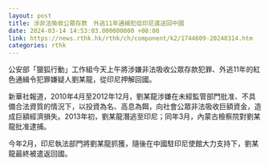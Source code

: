 ```yaml
---
layout: post
title: 涉非法吸收公眾存款　外逃11年通緝犯從印尼遣送回中國
date: 2024-03-14 14:53:03.000000000 +08:00
link: https://news.rthk.hk/rthk/ch/component/k2/1744609-20240314.htm
categories: rthk
---
```


公安部「獵狐行動」工作組今天上午將涉嫌非法吸收公眾存款犯罪、外逃11年的紅色通緝令犯罪嫌疑人劉某龍，從印尼押解回國。

新華社報道，2010年4月至2012年12月，劉某龍涉嫌在未經監管部門批准、不具備合法資質的情況下，以投資為名、高息為餌，向社會公眾非法吸收巨額資金，造成巨額經濟損失。2013年初，劉某龍潛逃至印尼；同年3月，內蒙古檢察院對劉某龍批准逮捕。

今年2月，印尼執法部門將劉某龍抓獲，隨後在中國駐印尼使館大力支持下，劉某龍最終被遣返回國。　
